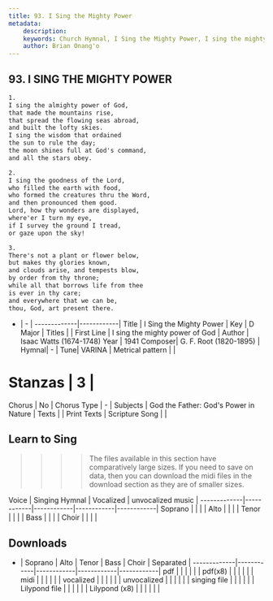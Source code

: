 ```yaml
---
title: 93. I Sing the Mighty Power
metadata:
    description: 
    keywords: Church Hymnal, I Sing the Mighty Power, I sing the mighty power of God, 
    author: Brian Onang'o
---
```



## 93. I SING THE MIGHTY POWER

```txt
1.
I sing the almighty power of God,
that made the mountains rise,
that spread the flowing seas abroad,
and built the lofty skies.
I sing the wisdom that ordained
the sun to rule the day;
the moon shines full at God's command,
and all the stars obey.

2.
I sing the goodness of the Lord,
who filled the earth with food,
who formed the creatures thru the Word,
and then pronounced them good.
Lord, how thy wonders are displayed,
where'er I turn my eye,
if I survey the ground I tread,
or gaze upon the sky!

3.
There's not a plant or flower below,
but makes thy glories known,
and clouds arise, and tempests blow,
by order from thy throne;
while all that borrows life from thee
is ever in thy care;
and everywhere that we can be,
thou, God, art present there.

```

- |   -  |
-------------|------------|
Title | I Sing the Mighty Power |
Key | D Major |
Titles |  |
First Line | I sing the mighty power of God |
Author | Isaac Watts (1674-1748)
Year | 1941
Composer| G. F. Root (1820-1895) |
Hymnal|  - |
Tune| VARINA |
Metrical pattern | |
# Stanzas | 3 |
Chorus | No |
Chorus Type | - |
Subjects | God the Father: God's Power in Nature |
Texts |  |
Print Texts | 
Scripture Song |  |
  
## Learn to Sing

>>>> The files available in this section have comparatively large sizes. If you need to save on data, then you can download the midi files in the download section as they are of smaller sizes.

Voice |  Singing Hymnal | Vocalized | unvocalized music |
-------------|------------|------------|------------|------------|
Soprano | | | |
Alto | | | |
Tenor | | | |
Bass | | | |
Choir | | | |

## Downloads

- |  Soprano | Alto | Tenor | Bass | Choir | Separated |
-------------|------------|------------|------------|------------|
pdf | | | | | |
pdf(x8) | | | | | |
midi | | | | | |
vocalized | | | | | |
unvocalized | | | | | |
singing file | | | | | |
Lilypond file | | | | | |
Lilypond (x8) | | | | | |
  